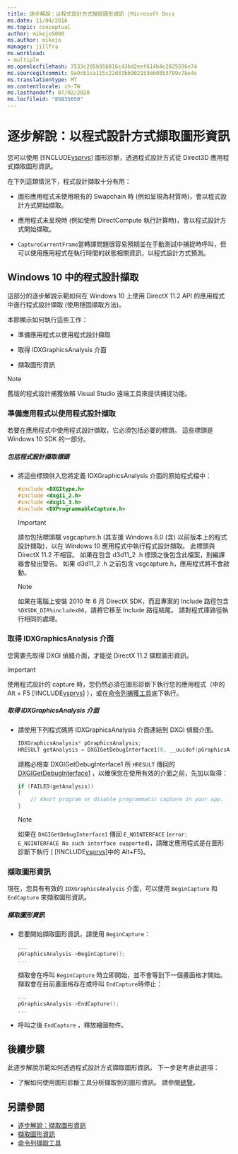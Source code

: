 ```yaml
---
title: 逐步解說：以程式設計方式捕捉圖形資訊 |Microsoft Docs
ms.date: 11/04/2016
ms.topic: conceptual
author: mikejo5000
ms.author: mikejo
manager: jillfra
ms.workload:
- multiple
ms.openlocfilehash: 7533c205b95b016c43bd2eef614b4c2825596e74
ms.sourcegitcommit: 9a9c61ca115c22d33bb902153eb0853789c7be4c
ms.translationtype: MT
ms.contentlocale: zh-TW
ms.lasthandoff: 07/02/2020
ms.locfileid: "85835650"
---
```

# <a name="walkthrough-capturing-graphics-information-programmatically"></a>逐步解說：以程式設計方式擷取圖形資訊
您可以使用 [!INCLUDE[vsprvs](../../code-quality/includes/vsprvs_md.md)] 圖形診斷，透過程式設計方式從 Direct3D 應用程式擷取圖形資訊。

在下列這類情況下，程式設計擷取十分有用：

- 圖形應用程式未使用現有的 Swapchain 時 (例如呈現為材質時)，會以程式設計方式開始擷取。

- 應用程式未呈現時 (例如使用 DirectCompute 執行計算時)，會以程式設計方式開始擷取。

- `CaptureCurrentFrame`當轉譯問題很容易預期並在手動測試中捕捉時呼叫，但可以使用應用程式在執行時間的狀態相關資訊，以程式設計方式預測。

## <a name="programmatic-capture-in-windows-10"></a><a name="CaptureDX11_2"></a> Windows 10 中的程式設計擷取
這部分的逐步解說示範如何在 Windows 10 上使用 DirectX 11.2 API 的應用程式中進行程式設計擷取 (使用穩固擷取方法)。

本節顯示如何執行這些工作：

- 準備應用程式以使用程式設計擷取

- 取得 IDXGraphicsAnalysis 介面

- 擷取圖形資訊

> [!NOTE]
> 舊版的程式設計捕獲依賴 Visual Studio 遠端工具來提供捕捉功能。

### <a name="preparing-your-app-to-use-programmatic-capture"></a>準備應用程式以使用程式設計擷取
若要在應用程式中使用程式設計擷取，它必須包括必要的標頭。 這些標頭是 Windows 10 SDK 的一部分。

##### <a name="to-include-programmatic-capture-headers"></a>包括程式設計擷取標頭

- 將這些標頭併入您將定義 IDXGraphicsAnalysis 介面的原始程式檔中：

    ```cpp
    #include <DXGItype.h>
    #include <dxgi1_2.h>
    #include <dxgi1_3.h>
    #include <DXProgrammableCapture.h>
    ```

    > [!IMPORTANT]
    > 請勿包括標頭檔 vsgcapture.h (其支援 Windows 8.0 (含) 以前版本上的程式設計擷取)，以在 Windows 10 應用程式中執行程式設計擷取。 此標頭與 DirectX 11.2 不相容。 如果在包含 d3d11_2 .h 標頭之後包含此檔案，則編譯器會發出警告。 如果 d3d11_2 .h 之前包含 vsgcapture.h，應用程式將不會啟動。

    > [!NOTE]
    > 如果在電腦上安裝 2010 年 6 月 DirectX SDK，而且專案的 Include 路徑包含 `%DXSDK_DIR%includex86`，請將它移至 Include 路徑結尾。 請對程式庫路徑執行相同的處理。

### <a name="getting-the-idxgraphicsanalysis-interface"></a>取得 IDXGraphicsAnalysis 介面
您需要先取得 DXGI 偵錯介面，才能從 DirectX 11.2 擷取圖形資訊。

> [!IMPORTANT]
> 使用程式設計的 capture 時，您仍然必須在圖形診斷下執行您的應用程式（中的 Alt + F5 [!INCLUDE[vsprvs](../../code-quality/includes/vsprvs_md.md)] ），或在[命令列捕獲工具](command-line-capture-tool.md)底下執行。

##### <a name="to-get-the-idxgraphicsanalysis-interface"></a>取得 IDXGraphicsAnalysis 介面

- 請使用下列程式碼將 IDXGraphicsAnalysis 介面連結到 DXGI 偵錯介面。

  ```cpp
  IDXGraphicsAnalysis* pGraphicsAnalysis;
  HRESULT getAnalysis = DXGIGetDebugInterface1(0, __uuidof(pGraphicsAnalysis), reinterpret_cast<void**>(&pGraphicsAnalysis));
  ```

  請務必檢查 DXGIGetDebugInterface1 所 `HRESULT` 傳回的[DXGIGetDebugInterface1](/windows/desktop/api/dxgi1_3/nf-dxgi1_3-dxgigetdebuginterface1) ，以確保您在使用有效的介面之前，先加以取得：

  ```cpp
  if (FAILED(getAnalysis))
  {
      // Abort program or disable programmatic capture in your app.
  }
  ```

  > [!NOTE]
  > 如果在 `DXGIGetDebugInterface1` 傳回 `E_NOINTERFACE` (`error: E_NOINTERFACE No such interface supported`)，請確定應用程式是在圖形診斷下執行 ( [!INCLUDE[vsprvs](../../code-quality/includes/vsprvs_md.md)]中的 Alt+F5)。

### <a name="capturing-graphics-information"></a>擷取圖形資訊
現在，您具有有效的 `IDXGraphicsAnalysis` 介面，可以使用 `BeginCapture` 和 `EndCapture` 來擷取圖形資訊。

##### <a name="to-capture-graphics-information"></a>擷取圖形資訊

- 若要開始擷取圖形資訊，請使用 `BeginCapture`：

    ```cpp
    ...
    pGraphicsAnalysis->BeginCapture();
    ...
    ```

    擷取會在呼叫 `BeginCapture` 時立即開始，並不會等到下一個畫面格才開始。 擷取會在目前畫面格存在或呼叫 `EndCapture`時停止：

    ```cpp
    ...
    pGraphicsAnalysis->EndCapture();
    ...
    ```

- 呼叫之後 `EndCapture` ，釋放繪圖物件。

## <a name="next-steps"></a>後續步驟
此逐步解說示範如何透過程式設計方式擷取圖形資訊。 下一步是考慮此選項：

- 了解如何使用圖形診斷工具分析擷取到的圖形資訊。 請參閱[總覽](overview-of-visual-studio-graphics-diagnostics.md)。

## <a name="see-also"></a>另請參閱
- [逐步解說：擷取圖形資訊](walkthrough-capturing-graphics-information.md)
- [擷取圖形資訊](capturing-graphics-information.md)
- [命令列擷取工具](command-line-capture-tool.md)
